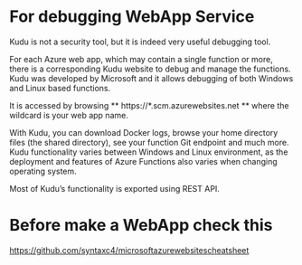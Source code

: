 
# For debugging WebApp Service
Kudu is not a security tool, but it is indeed very useful debugging tool.

For each Azure web app, which may contain a single function or more, 
there is a corresponding Kudu website to debug and manage the functions.
Kudu was developed by Microsoft and it allows debugging of both Windows and Linux based functions.

It is accessed by browsing ** https://*.scm.azurewebsites.net ** where the wildcard is your web app name.

With Kudu, you can download Docker logs, browse your home directory files (the shared directory), 
see your function Git endpoint and much more.
Kudu functionality varies between Windows and Linux environment, 
as the deployment and features of Azure Functions also varies when changing operating system.

Most of Kudu’s functionality is exported using REST API.

# Before make a WebApp check this 
https://github.com/syntaxc4/microsoftazurewebsitescheatsheet
